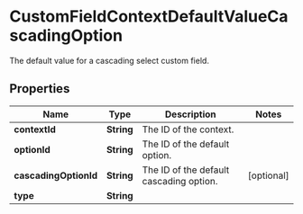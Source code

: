 

# CustomFieldContextDefaultValueCascadingOption

The default value for a cascading select custom field.

## Properties

| Name | Type | Description | Notes |
|------------ | ------------- | ------------- | -------------|
|**contextId** | **String** | The ID of the context. |  |
|**optionId** | **String** | The ID of the default option. |  |
|**cascadingOptionId** | **String** | The ID of the default cascading option. |  [optional] |
|**type** | **String** |  |  |



